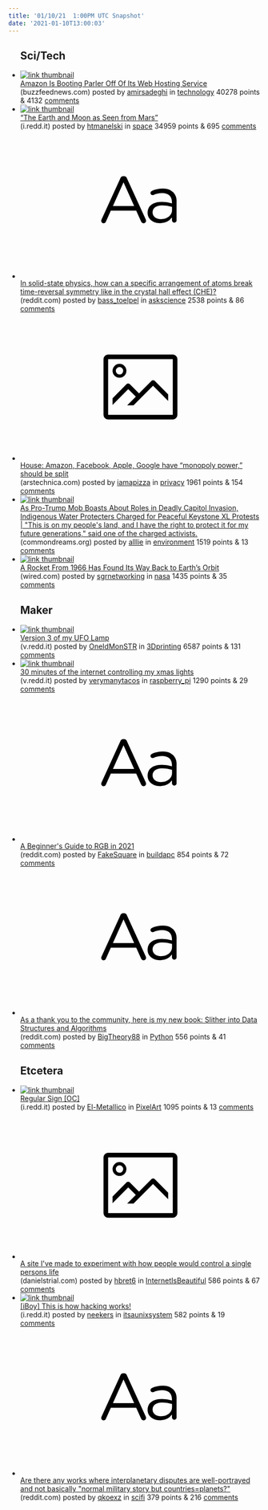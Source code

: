 ```yaml
---
title: '01/10/21  1:00PM UTC Snapshot'
date: '2021-01-10T13:00:03'
---
```

<ul>
<h2>Sci/Tech</h2>

<li><a href='https://www.buzzfeednews.com/article/johnpaczkowski/amazon-parler-aws'><img src='https://b.thumbs.redditmedia.com/P7UFAz2qqWCPY6Tagcdt26AWQ1tA4u9JIlcfe4DWXsQ.jpg' alt='link thumbnail'></a><div><div class='linkTitle'><a href='https://www.buzzfeednews.com/article/johnpaczkowski/amazon-parler-aws'>Amazon Is Booting Parler Off Of Its Web Hosting Service</a></div>(buzzfeednews.com) posted by <a href='https://www.reddit.com/user/amirsadeghi'>amirsadeghi</a> in <a href='https://www.reddit.com/r/technology'>technology</a> 40278 points & 4132 <a href='https://www.reddit.com/r/technology/comments/ku54uv/amazon_is_booting_parler_off_of_its_web_hosting/'>comments</a></div></li>

<li><a href='https://i.redd.it/u1anvn8cbea61.jpg'><img src='https://b.thumbs.redditmedia.com/DWgM29P_8k-jyL2SpMOx8172MqTwE_YJg1QlloErdtQ.jpg' alt='link thumbnail'></a><div><div class='linkTitle'><a href='https://i.redd.it/u1anvn8cbea61.jpg'>“The Earth and Moon as Seen from Mars”</a></div>(i.redd.it) posted by <a href='https://www.reddit.com/user/htmanelski'>htmanelski</a> in <a href='https://www.reddit.com/r/space'>space</a> 34959 points & 695 <a href='https://www.reddit.com/r/space/comments/ku2qn4/the_earth_and_moon_as_seen_from_mars/'>comments</a></div></li>

<li><a href='https://www.reddit.com/r/askscience/comments/ktrunn/in_solidstate_physics_how_can_a_specific/'><svg version='1.1' viewBox='-34 -12 104 64' preserveAspectRatio='xMidYMid slice' xmlns='http://www.w3.org/2000/svg' xmlns:xlink='http://www.w3.org/1999/xlink'>
    <title>text link thumbnail</title>
    <path d='M12.19,8.84a1.45,1.45,0,0,0-1.4-1h-.12a1.46,1.46,0,0,0-1.42,1L1.14,26.56a1.29,1.29,0,0,0-.14.59,1,1,0,0,0,1,1,1.12,1.12,0,0,0,1.08-.77l2.08-4.65h11l2.08,4.59a1.24,1.24,0,0,0,1.12.83,1.08,1.08,0,0,0,1.08-1.08,1.64,1.64,0,0,0-.14-.57ZM6.08,20.71l4.59-10.22,4.6,10.22Z'>
    </path>
    <path d='M32.24,14.78A6.35,6.35,0,0,0,27.6,13.2a11.36,11.36,0,0,0-4.7,1,1,1,0,0,0-.58.89,1,1,0,0,0,.94.92,1.23,1.23,0,0,0,.39-.08,8.87,8.87,0,0,1,3.72-.81c2.7,0,4.28,1.33,4.28,3.92v.5a15.29,15.29,0,0,0-4.42-.61c-3.64,0-6.14,1.61-6.14,4.64v.05c0,2.95,2.7,4.48,5.37,4.48a6.29,6.29,0,0,0,5.19-2.48V26.9a1,1,0,0,0,1,1,1,1,0,0,0,1-1.06V19A5.71,5.71,0,0,0,32.24,14.78Zm-.56,7.7c0,2.28-2.17,3.89-4.81,3.89-1.94,0-3.61-1.06-3.61-2.86v-.06c0-1.8,1.5-3,4.2-3a15.2,15.2,0,0,1,4.22.61Z'>
    </path>
    </svg></a><div><div class='linkTitle'><a href='https://www.reddit.com/r/askscience/comments/ktrunn/in_solidstate_physics_how_can_a_specific/'>In solid-state physics, how can a specific arrangement of atoms break time-reversal symmetry like in the crystal hall effect (CHE)?</a></div>(reddit.com) posted by <a href='https://www.reddit.com/user/bass_toelpel'>bass_toelpel</a> in <a href='https://www.reddit.com/r/askscience'>askscience</a> 2538 points & 86 <a href='https://www.reddit.com/r/askscience/comments/ktrunn/in_solidstate_physics_how_can_a_specific/'>comments</a></div></li>

<li><a href='https://arstechnica.com/tech-policy/2020/10/house-amazon-facebook-apple-google-have-monopoly-power-should-be-split/'><svg version='1.1' viewBox='-34 -14 104 64' preserveAspectRatio='xMidYMid meet' xmlns='http://www.w3.org/2000/svg' xmlns:xlink='http://www.w3.org/1999/xlink'>
    <title>link thumbnail</title>
    <path d='M32,4H4A2,2,0,0,0,2,6V30a2,2,0,0,0,2,2H32a2,2,0,0,0,2-2V6A2,2,0,0,0,32,4ZM4,30V6H32V30Z'></path>
    <path d='M8.92,14a3,3,0,1,0-3-3A3,3,0,0,0,8.92,14Zm0-4.6A1.6,1.6,0,1,1,7.33,11,1.6,1.6,0,0,1,8.92,9.41Z'></path>
    <path d='M22.78,15.37l-5.4,5.4-4-4a1,1,0,0,0-1.41,0L5.92,22.9v2.83l6.79-6.79L16,22.18l-3.75,3.75H15l8.45-8.45L30,24V21.18l-5.81-5.81A1,1,0,0,0,22.78,15.37Z'></path>
    </svg></a><div><div class='linkTitle'><a href='https://arstechnica.com/tech-policy/2020/10/house-amazon-facebook-apple-google-have-monopoly-power-should-be-split/'>House: Amazon, Facebook, Apple, Google have “monopoly power,” should be split</a></div>(arstechnica.com) posted by <a href='https://www.reddit.com/user/iamapizza'>iamapizza</a> in <a href='https://www.reddit.com/r/privacy'>privacy</a> 1961 points & 154 <a href='https://www.reddit.com/r/privacy/comments/ktt58v/house_amazon_facebook_apple_google_have_monopoly/'>comments</a></div></li>

<li><a href='https://www.commondreams.org/news/2021/01/08/pro-trump-mob-boasts-about-roles-deadly-capitol-invasion-indigenous-water-protecters'><img src='https://b.thumbs.redditmedia.com/cTWntVrTCUCVw9pTP94lsj9WcVRdJ9r481y8WgvPOTc.jpg' alt='link thumbnail'></a><div><div class='linkTitle'><a href='https://www.commondreams.org/news/2021/01/08/pro-trump-mob-boasts-about-roles-deadly-capitol-invasion-indigenous-water-protecters'>As Pro-Trump Mob Boasts About Roles in Deadly Capitol Invasion, Indigenous Water Protecters Charged for Peaceful Keystone XL Protests | "This is on my people's land, and I have the right to protect it for my future generations," said one of the charged activists.</a></div>(commondreams.org) posted by <a href='https://www.reddit.com/user/alllie'>alllie</a> in <a href='https://www.reddit.com/r/environment'>environment</a> 1519 points & 13 <a href='https://www.reddit.com/r/environment/comments/ku3bn4/as_protrump_mob_boasts_about_roles_in_deadly/'>comments</a></div></li>

<li><a href='https://www.wired.com/story/a-rocket-from-1966-has-found-its-way-back-to-earths-orbit/'><img src='https://b.thumbs.redditmedia.com/tdTP9vgT8Xn1NHysbXh2qaOuJ7BypENR_qUt_opgBlE.jpg' alt='link thumbnail'></a><div><div class='linkTitle'><a href='https://www.wired.com/story/a-rocket-from-1966-has-found-its-way-back-to-earths-orbit/'>A Rocket From 1966 Has Found Its Way Back to Earth’s Orbit</a></div>(wired.com) posted by <a href='https://www.reddit.com/user/sgrnetworking'>sgrnetworking</a> in <a href='https://www.reddit.com/r/nasa'>nasa</a> 1435 points & 35 <a href='https://www.reddit.com/r/nasa/comments/ktwyf1/a_rocket_from_1966_has_found_its_way_back_to/'>comments</a></div></li>

<h2>Maker</h2>

<li><a href='https://v.redd.it/n5hrmtfnhea61'><img src='https://b.thumbs.redditmedia.com/F2WZD7Yh35UtlUUuklGe0immr8k5mm2Z6MgeSo_T6rY.jpg' alt='link thumbnail'></a><div><div class='linkTitle'><a href='https://v.redd.it/n5hrmtfnhea61'>Version 3 of my UFO Lamp</a></div>(v.redd.it) posted by <a href='https://www.reddit.com/user/OneIdMonSTR'>OneIdMonSTR</a> in <a href='https://www.reddit.com/r/3Dprinting'>3Dprinting</a> 6587 points & 131 <a href='https://www.reddit.com/r/3Dprinting/comments/ku3eqq/version_3_of_my_ufo_lamp/'>comments</a></div></li>

<li><a href='https://v.redd.it/h4fy17kc9ea61'><img src='https://b.thumbs.redditmedia.com/QaagejQjp7R0yn4y5eFkoqYGupVqLbpNLIttc0sBT1U.jpg' alt='link thumbnail'></a><div><div class='linkTitle'><a href='https://v.redd.it/h4fy17kc9ea61'>30 minutes of the internet controlling my xmas lights</a></div>(v.redd.it) posted by <a href='https://www.reddit.com/user/verymanytacos'>verymanytacos</a> in <a href='https://www.reddit.com/r/raspberry_pi'>raspberry_pi</a> 1290 points & 29 <a href='https://www.reddit.com/r/raspberry_pi/comments/ku2jtv/30_minutes_of_the_internet_controlling_my_xmas/'>comments</a></div></li>

<li><a href='https://www.reddit.com/r/buildapc/comments/ku117m/a_beginners_guide_to_rgb_in_2021/'><svg version='1.1' viewBox='-34 -12 104 64' preserveAspectRatio='xMidYMid slice' xmlns='http://www.w3.org/2000/svg' xmlns:xlink='http://www.w3.org/1999/xlink'>
    <title>text link thumbnail</title>
    <path d='M12.19,8.84a1.45,1.45,0,0,0-1.4-1h-.12a1.46,1.46,0,0,0-1.42,1L1.14,26.56a1.29,1.29,0,0,0-.14.59,1,1,0,0,0,1,1,1.12,1.12,0,0,0,1.08-.77l2.08-4.65h11l2.08,4.59a1.24,1.24,0,0,0,1.12.83,1.08,1.08,0,0,0,1.08-1.08,1.64,1.64,0,0,0-.14-.57ZM6.08,20.71l4.59-10.22,4.6,10.22Z'>
    </path>
    <path d='M32.24,14.78A6.35,6.35,0,0,0,27.6,13.2a11.36,11.36,0,0,0-4.7,1,1,1,0,0,0-.58.89,1,1,0,0,0,.94.92,1.23,1.23,0,0,0,.39-.08,8.87,8.87,0,0,1,3.72-.81c2.7,0,4.28,1.33,4.28,3.92v.5a15.29,15.29,0,0,0-4.42-.61c-3.64,0-6.14,1.61-6.14,4.64v.05c0,2.95,2.7,4.48,5.37,4.48a6.29,6.29,0,0,0,5.19-2.48V26.9a1,1,0,0,0,1,1,1,1,0,0,0,1-1.06V19A5.71,5.71,0,0,0,32.24,14.78Zm-.56,7.7c0,2.28-2.17,3.89-4.81,3.89-1.94,0-3.61-1.06-3.61-2.86v-.06c0-1.8,1.5-3,4.2-3a15.2,15.2,0,0,1,4.22.61Z'>
    </path>
    </svg></a><div><div class='linkTitle'><a href='https://www.reddit.com/r/buildapc/comments/ku117m/a_beginners_guide_to_rgb_in_2021/'>A Beginner's Guide to RGB in 2021</a></div>(reddit.com) posted by <a href='https://www.reddit.com/user/FakeSquare'>FakeSquare</a> in <a href='https://www.reddit.com/r/buildapc'>buildapc</a> 854 points & 72 <a href='https://www.reddit.com/r/buildapc/comments/ku117m/a_beginners_guide_to_rgb_in_2021/'>comments</a></div></li>

<li><a href='https://www.reddit.com/r/Python/comments/ku09n3/as_a_thank_you_to_the_community_here_is_my_new/'><svg version='1.1' viewBox='-34 -12 104 64' preserveAspectRatio='xMidYMid slice' xmlns='http://www.w3.org/2000/svg' xmlns:xlink='http://www.w3.org/1999/xlink'>
    <title>text link thumbnail</title>
    <path d='M12.19,8.84a1.45,1.45,0,0,0-1.4-1h-.12a1.46,1.46,0,0,0-1.42,1L1.14,26.56a1.29,1.29,0,0,0-.14.59,1,1,0,0,0,1,1,1.12,1.12,0,0,0,1.08-.77l2.08-4.65h11l2.08,4.59a1.24,1.24,0,0,0,1.12.83,1.08,1.08,0,0,0,1.08-1.08,1.64,1.64,0,0,0-.14-.57ZM6.08,20.71l4.59-10.22,4.6,10.22Z'>
    </path>
    <path d='M32.24,14.78A6.35,6.35,0,0,0,27.6,13.2a11.36,11.36,0,0,0-4.7,1,1,1,0,0,0-.58.89,1,1,0,0,0,.94.92,1.23,1.23,0,0,0,.39-.08,8.87,8.87,0,0,1,3.72-.81c2.7,0,4.28,1.33,4.28,3.92v.5a15.29,15.29,0,0,0-4.42-.61c-3.64,0-6.14,1.61-6.14,4.64v.05c0,2.95,2.7,4.48,5.37,4.48a6.29,6.29,0,0,0,5.19-2.48V26.9a1,1,0,0,0,1,1,1,1,0,0,0,1-1.06V19A5.71,5.71,0,0,0,32.24,14.78Zm-.56,7.7c0,2.28-2.17,3.89-4.81,3.89-1.94,0-3.61-1.06-3.61-2.86v-.06c0-1.8,1.5-3,4.2-3a15.2,15.2,0,0,1,4.22.61Z'>
    </path>
    </svg></a><div><div class='linkTitle'><a href='https://www.reddit.com/r/Python/comments/ku09n3/as_a_thank_you_to_the_community_here_is_my_new/'>As a thank you to the community, here is my new book: Slither into Data Structures and Algorithms</a></div>(reddit.com) posted by <a href='https://www.reddit.com/user/BigTheory88'>BigTheory88</a> in <a href='https://www.reddit.com/r/Python'>Python</a> 556 points & 41 <a href='https://www.reddit.com/r/Python/comments/ku09n3/as_a_thank_you_to_the_community_here_is_my_new/'>comments</a></div></li>

<h2>Etcetera</h2>

<li><a href='https://i.redd.it/niwb1lhaufa61.png'><img src='https://b.thumbs.redditmedia.com/r-3fGhpLsx9nFizXMecgI4cBOuCj_t3-u1knqwzQFiY.jpg' alt='link thumbnail'></a><div><div class='linkTitle'><a href='https://i.redd.it/niwb1lhaufa61.png'>Regular Sign [OC]</a></div>(i.redd.it) posted by <a href='https://www.reddit.com/user/El-Metallico'>El-Metallico</a> in <a href='https://www.reddit.com/r/PixelArt'>PixelArt</a> 1095 points & 13 <a href='https://www.reddit.com/r/PixelArt/comments/ku80oi/regular_sign_oc/'>comments</a></div></li>

<li><a href='http://danielstrial.com/'><svg version='1.1' viewBox='-34 -14 104 64' preserveAspectRatio='xMidYMid meet' xmlns='http://www.w3.org/2000/svg' xmlns:xlink='http://www.w3.org/1999/xlink'>
    <title>link thumbnail</title>
    <path d='M32,4H4A2,2,0,0,0,2,6V30a2,2,0,0,0,2,2H32a2,2,0,0,0,2-2V6A2,2,0,0,0,32,4ZM4,30V6H32V30Z'></path>
    <path d='M8.92,14a3,3,0,1,0-3-3A3,3,0,0,0,8.92,14Zm0-4.6A1.6,1.6,0,1,1,7.33,11,1.6,1.6,0,0,1,8.92,9.41Z'></path>
    <path d='M22.78,15.37l-5.4,5.4-4-4a1,1,0,0,0-1.41,0L5.92,22.9v2.83l6.79-6.79L16,22.18l-3.75,3.75H15l8.45-8.45L30,24V21.18l-5.81-5.81A1,1,0,0,0,22.78,15.37Z'></path>
    </svg></a><div><div class='linkTitle'><a href='http://danielstrial.com/'>A site I've made to experiment with how people would control a single persons life</a></div>(danielstrial.com) posted by <a href='https://www.reddit.com/user/hbret6'>hbret6</a> in <a href='https://www.reddit.com/r/InternetIsBeautiful'>InternetIsBeautiful</a> 586 points & 67 <a href='https://www.reddit.com/r/InternetIsBeautiful/comments/ku3mon/a_site_ive_made_to_experiment_with_how_people/'>comments</a></div></li>

<li><a href='https://i.redd.it/xklh6n6vida61.jpg'><img src='https://b.thumbs.redditmedia.com/re44ud-wzEGc5l8MqT9F3xu5yQP6HHOla1Z4HyobY6E.jpg' alt='link thumbnail'></a><div><div class='linkTitle'><a href='https://i.redd.it/xklh6n6vida61.jpg'>[iBoy] This is how hacking works!</a></div>(i.redd.it) posted by <a href='https://www.reddit.com/user/neekers'>neekers</a> in <a href='https://www.reddit.com/r/itsaunixsystem'>itsaunixsystem</a> 582 points & 19 <a href='https://www.reddit.com/r/itsaunixsystem/comments/ktzpsh/iboy_this_is_how_hacking_works/'>comments</a></div></li>

<li><a href='https://www.reddit.com/r/scifi/comments/ktyhsp/are_there_any_works_where_interplanetary_disputes/'><svg version='1.1' viewBox='-34 -12 104 64' preserveAspectRatio='xMidYMid slice' xmlns='http://www.w3.org/2000/svg' xmlns:xlink='http://www.w3.org/1999/xlink'>
    <title>text link thumbnail</title>
    <path d='M12.19,8.84a1.45,1.45,0,0,0-1.4-1h-.12a1.46,1.46,0,0,0-1.42,1L1.14,26.56a1.29,1.29,0,0,0-.14.59,1,1,0,0,0,1,1,1.12,1.12,0,0,0,1.08-.77l2.08-4.65h11l2.08,4.59a1.24,1.24,0,0,0,1.12.83,1.08,1.08,0,0,0,1.08-1.08,1.64,1.64,0,0,0-.14-.57ZM6.08,20.71l4.59-10.22,4.6,10.22Z'>
    </path>
    <path d='M32.24,14.78A6.35,6.35,0,0,0,27.6,13.2a11.36,11.36,0,0,0-4.7,1,1,1,0,0,0-.58.89,1,1,0,0,0,.94.92,1.23,1.23,0,0,0,.39-.08,8.87,8.87,0,0,1,3.72-.81c2.7,0,4.28,1.33,4.28,3.92v.5a15.29,15.29,0,0,0-4.42-.61c-3.64,0-6.14,1.61-6.14,4.64v.05c0,2.95,2.7,4.48,5.37,4.48a6.29,6.29,0,0,0,5.19-2.48V26.9a1,1,0,0,0,1,1,1,1,0,0,0,1-1.06V19A5.71,5.71,0,0,0,32.24,14.78Zm-.56,7.7c0,2.28-2.17,3.89-4.81,3.89-1.94,0-3.61-1.06-3.61-2.86v-.06c0-1.8,1.5-3,4.2-3a15.2,15.2,0,0,1,4.22.61Z'>
    </path>
    </svg></a><div><div class='linkTitle'><a href='https://www.reddit.com/r/scifi/comments/ktyhsp/are_there_any_works_where_interplanetary_disputes/'>Are there any works where interplanetary disputes are well-portrayed and not basically "normal military story but countries=planets?"</a></div>(reddit.com) posted by <a href='https://www.reddit.com/user/qkoexz'>qkoexz</a> in <a href='https://www.reddit.com/r/scifi'>scifi</a> 379 points & 216 <a href='https://www.reddit.com/r/scifi/comments/ktyhsp/are_there_any_works_where_interplanetary_disputes/'>comments</a></div></li>

</ul>
